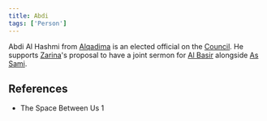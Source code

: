```yaml
---
title: Abdi
tags: ['Person']
---
```

Abdi Al Hashmi from [Alqadima](/_wiki/alqadima.md) is an elected official on the [Council](/_wiki/council.md). He supports [Zarina](/_wiki/zarina.md)'s proposal to have a joint sermon for [Al Basir](/_wiki/al-basir.md) alongside [As Sami](/_wiki/as-sami.md).

## References
- The Space Between Us 1
